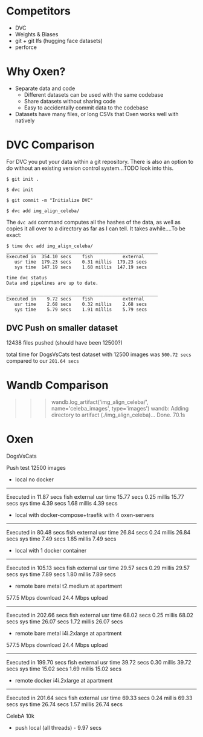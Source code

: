 # Competitors

- DVC
- Weights & Biases
- git + git lfs (hugging face datasets)
- perforce




# Why Oxen?

- Separate data and code
    - Different datasets can be used with the same codebase
    - Share datasets without sharing code
    - Easy to accidentally commit data to the codebase
- Datasets have many files, or long CSVs that Oxen works well with natively

# DVC Comparison

For DVC you put your data within a git repository. There is also an option to do without an existing version control system...TODO look into this.

```shell
$ git init .

$ dvc init

$ git commit -m "Initialize DVC"

$ dvc add img_align_celeba/
```

The `dvc add` command computes all the hashes of the data, as well as copies it all over to a directory as far as I can tell. It takes awhile....To be exact:

```shell
$ time dvc add img_align_celeba/
________________________________________________________
Executed in  354.10 secs    fish           external
   usr time  179.23 secs    0.31 millis  179.23 secs
   sys time  147.19 secs    1.68 millis  147.19 secs
```


```shell
time dvc status
Data and pipelines are up to date.                                    

________________________________________________________
Executed in    9.72 secs    fish           external
   usr time    2.68 secs    0.32 millis    2.68 secs
   sys time    5.79 secs    1.91 millis    5.79 secs
```


## DVC Push on smaller dataset

12438 files pushed (should have been 12500?)

total time for DogsVsCats test dataset with 12500 images was `500.72 secs` compared to our `201.64 secs`

# Wandb Comparison

>>> wandb.log_artifact('img_align_celeba/', name='celeba_images', type='images')
wandb: Adding directory to artifact (./img_align_celeba)... 
Done. 70.1s

# Oxen

DogsVsCats 

Push test 12500 images
   
* local no docker

________________________________________________________
Executed in   11.87 secs    fish           external
   usr time   15.77 secs    0.25 millis   15.77 secs
   sys time    4.39 secs    1.68 millis    4.39 secs


* local with docker-compose+traefik with 4 oxen-servers

________________________________________________________
Executed in   80.48 secs    fish           external
   usr time   26.84 secs    0.24 millis   26.84 secs
   sys time    7.49 secs    1.85 millis    7.49 secs


* local with 1 docker container

________________________________________________________
Executed in  105.13 secs    fish           external
   usr time   29.57 secs    0.29 millis   29.57 secs
   sys time    7.89 secs    1.80 millis    7.89 secs


* remote bare metal t2.medium at apartment

577.5 Mbps download
24.4 Mbps upload

________________________________________________________
Executed in  202.66 secs    fish           external
   usr time   68.02 secs    0.25 millis   68.02 secs
   sys time   26.07 secs    1.72 millis   26.07 secs

* remote bare metal i4i.2xlarge at apartment

577.5 Mbps download
24.4 Mbps upload

________________________________________________________
Executed in  199.70 secs    fish           external
   usr time   39.72 secs    0.30 millis   39.72 secs
   sys time   15.02 secs    1.69 millis   15.02 secs

* remote docker i4i.2xlarge at apartment

________________________________________________________
Executed in  201.64 secs    fish           external
   usr time   69.33 secs    0.24 millis   69.33 secs
   sys time   26.74 secs    1.57 millis   26.74 secs



CelebA 10k

* push local (all threads) - 9.97 secs

